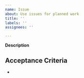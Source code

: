 ```yaml
---
name: Issue
about: Use issues for planned work
title: ''
labels: ''
assignees: ''

---
```


**Description**


**Acceptance Criteria**
- 
-

